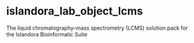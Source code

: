 islandora_lab_object_lcms
=============================

The liquid chromatography–mass spectrometry (LCMS) solution pack for the Islandora Bioinformatic Suite
